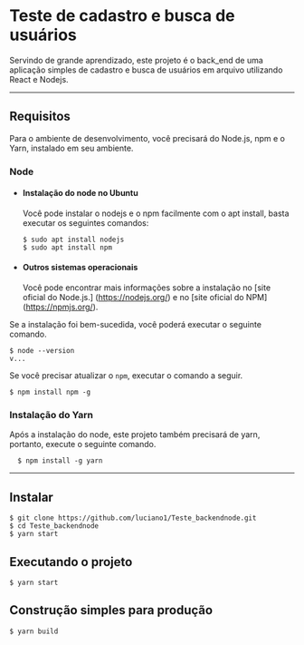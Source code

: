 # Teste de cadastro e busca de usuários

Servindo de grande aprendizado, este projeto é o back_end de uma aplicação simples de cadastro e busca de usuários em arquivo utilizando React e Nodejs.

---
## Requisitos

Para o ambiente de desenvolvimento, você precisará do Node.js, npm e o Yarn, instalado em seu ambiente.

### Node

- #### Instalação do node no Ubuntu

  Você pode instalar o nodejs e o npm facilmente com o apt install, basta executar os seguintes comandos:

      $ sudo apt install nodejs
      $ sudo apt install npm

- #### Outros sistemas operacionais
  Você pode encontrar mais informações sobre a instalação no [site oficial do Node.js.] (https://nodejs.org/) e no [site oficial do NPM] (https://npmjs.org/).

Se a instalação foi bem-sucedida, você poderá executar o seguinte comando.

    $ node --version
    v...


Se você precisar atualizar o `npm`, executar o comando a seguir.

    $ npm install npm -g

###
### Instalação do Yarn
  Após a instalação do node, este projeto também precisará de yarn, portanto, execute o seguinte comando.

      $ npm install -g yarn
      
---

## Instalar

    $ git clone https://github.com/luciano1/Teste_backendnode.git
    $ cd Teste_backendnode
    $ yarn start

## Executando o projeto

    $ yarn start

## Construção simples para produção

    $ yarn build
